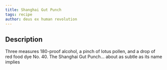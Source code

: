 ```yaml
---
title: Shanghai Gut Punch
tags: recipe
author: deus ex human revolution
---
```


## Description
Three measures 180-proof alcohol, a pinch of lotus pollen, and a drop of red food dye No. 40. The Shanghai Gut Punch... about as subtle as its name implies